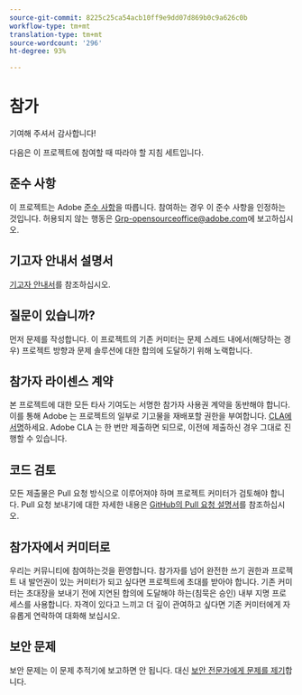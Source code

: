 ```yaml
---
source-git-commit: 8225c25ca54acb10ff9e9dd07d869b0c9a626c0b
workflow-type: tm+mt
translation-type: tm+mt
source-wordcount: '296'
ht-degree: 93%

---
```

# 참가

기여해 주셔서 감사합니다!

다음은 이 프로젝트에 참여할 때 따라야 할 지침 세트입니다.

## 준수 사항

이 프로젝트는 Adobe [준수 사항](code-of-conduct.md)을 따릅니다. 참여하는 경우 이 준수 사항을 인정하는 것입니다. 허용되지 않는 행동은 [Grp-opensourceoffice@adobe.com](mailto:Grp-opensourceoffice@adobe.com)에 보고하십시오.

## 기고자 안내서 설명서

[기고자 안내서](https://docs.adobe.com/content/help/en/contributor/contributor-guide/introduction.html)를 참조하십시오.

## 질문이 있습니까?

먼저 문제를 작성합니다. 이 프로젝트의 기존 커미터는 문제 스레드 내에서(해당하는 경우) 프로젝트 방향과 문제 솔루션에 대한 합의에 도달하기 위해 노랙합니다.

## 참가자 라이센스 계약

본 프로젝트에 대한 모든 타사 기여도는 서명한 참가자 사용권 계약을 동반해야 합니다. 이를 통해 Adobe 는 프로젝트의 일부로 기고물을 재배포할 권한을 부여합니다. [CLA에 서명](http://opensource.adobe.com/cla.html)하세요. Adobe CLA 는 한 번만 제출하면 되므로, 이전에 제출하신 경우 그대로 진행할 수 있습니다.

## 코드 검토

모든 제출물은 Pull 요청 방식으로 이루어져야 하며 프로젝트 커미터가 검토해야 합니다. Pull 요청 보내기에 대한 자세한 내용은 [GitHub의 Pull 요청 설명서](https://help.github.com/kr/articles/about-pull-requests/)를 참조하십시오.

<!--
Lastly, please follow the [pull request template](PULL_REQUEST_TEMPLATE.md) when
submitting a pull request!
-->

## 참가자에서 커미터로

우리는 커뮤니티에 참여하는것을 환영합니다. 참가자를 넘어 완전한 쓰기 권한과 프로젝트 내 발언권이 있는 커미터가 되고 싶다면 프로젝트에 초대를 받아야 합니다. 기존 커미터는 초대장을 보내기 전에 지연된 합의에 도달해야 하는(침묵은 승인) 내부 지명 프로세스를 사용합니다. 자격이 있다고 느끼고 더 깊이 관여하고 싶다면 기존 커미터에게 자유롭게 연락하여 대화해 보십시오.

## 보안 문제

보안 문제는 이 문제 추적기에 보고하면 안 됩니다. 대신 [보안 전문가에게 문제를 제기](https://helpx.adobe.com/kr/security/alertus.html)합니다.
